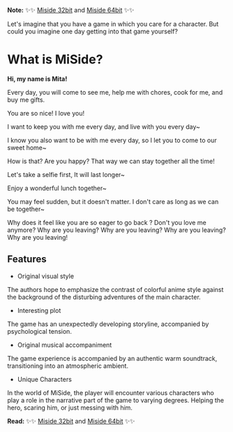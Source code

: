 **Note:** ✨✨ [Miside 32bit](https://tinyurl.com/462ynenc) and [Miside 64bit](https://tinyurl.com/miside-game) ✨✨

Let's imagine that you have a game in which you care for a character. But could you imagine one day getting into that game yourself?

# What is MiSide?

**Hi, my name is Mita!**

Every day, you will come to see me, help me with chores, cook for me, and buy me gifts.

You are so nice! I love you!

I want to keep you with me every day, and live with you every day~

I know you also want to be with me every day, so I let you to come to our sweet home~

How is that? Are you happy? That way we can stay together all the time!

Let's take a selfie first, It will last longer~

Enjoy a wonderful lunch together~

You may feel sudden, but it doesn't matter. I don't care as long as we can be together~

Why does it feel like you are so eager to go back ? Don't you love me anymore? Why are you leaving? Why are you leaving? Why are you leaving? Why are you leaving!

## Features

- Original visual style

The authors hope to emphasize the contrast of colorful anime style against the background of the disturbing adventures of the main character.

- Interesting plot

The game has an unexpectedly developing storyline, accompanied by psychological tension.

- Original musical accompaniment

The game experience is accompanied by an authentic warm soundtrack, transitioning into an atmospheric ambient.

- Unique Characters

In the world of MiSide, the player will encounter various characters who play a role in the narrative part of the game to varying degrees. Helping the hero, scaring him, or just messing with him.

**Read:** ✨✨ [Miside 32bit](https://tinyurl.com/462ynenc) and [Miside 64bit](https://tinyurl.com/miside-game) ✨✨
